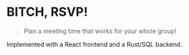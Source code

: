 # BITCH, RSVP!
> Plan a meeting time that works for your whole group!

Implemented with a React frontend and a Rust/SQL backend.
